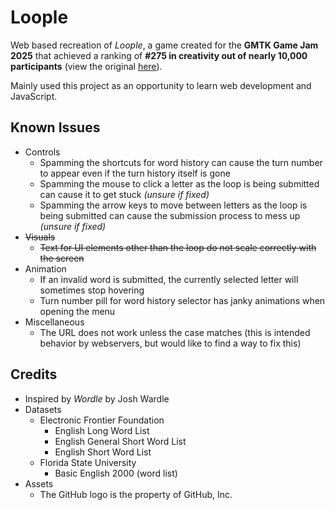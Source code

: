 # Loople
Web based recreation of *Loople*, a game created for the **GMTK Game Jam 2025** that achieved a ranking of **#275 in creativity out of nearly 10,000 participants** (view the original [here](https://github.com/sudthebud/Loople-GMTK_Game_Jam_2025)).

Mainly used this project as an opportunity to learn web development and JavaScript.

## Known Issues
- Controls
    - Spamming the shortcuts for word history can cause the turn number to appear even if the turn history itself is gone
    - Spamming the mouse to click a letter as the loop is being submitted can cause it to get stuck *(unsure if fixed)*
    - Spamming the arrow keys to move between letters as the loop is being submitted can cause the submission process to mess up *(unsure if fixed)*
- ~~Visuals~~
    - ~~Text for UI elements other than the loop do not scale correctly with the screen~~
- Animation
    - If an invalid word is submitted, the currently selected letter will sometimes stop hovering
    - Turn number pill for word history selector has janky animations when opening the menu
- Miscellaneous
    - The URL does not work unless the case matches (this is intended behavior by webservers, but would like to find a way to fix this)

## Credits
- Inspired by *Wordle* by Josh Wardle
- Datasets
    - Electronic Frontier Foundation
        - English Long Word List
        - English General Short Word List
        - English Short Word List
    - Florida State University
        - Basic English 2000 (word list)
- Assets
    - The GitHub logo is the property of GitHub, Inc.